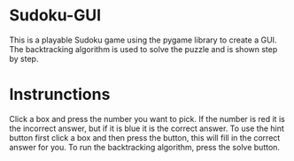 # Sudoku-GUI
This is a playable Sudoku game using the pygame library to create a GUI. The backtracking algorithm is used to solve the puzzle and is shown step by step.

# Instrunctions 
Click a box and press the number you want to pick. If the number is red it is the incorrect answer, but if it is blue it is the correct answer.
To use the hint button first click a box and then press the button, this will fill in the correct answer for you.
To run the backtracking algorithm, press the solve button.
